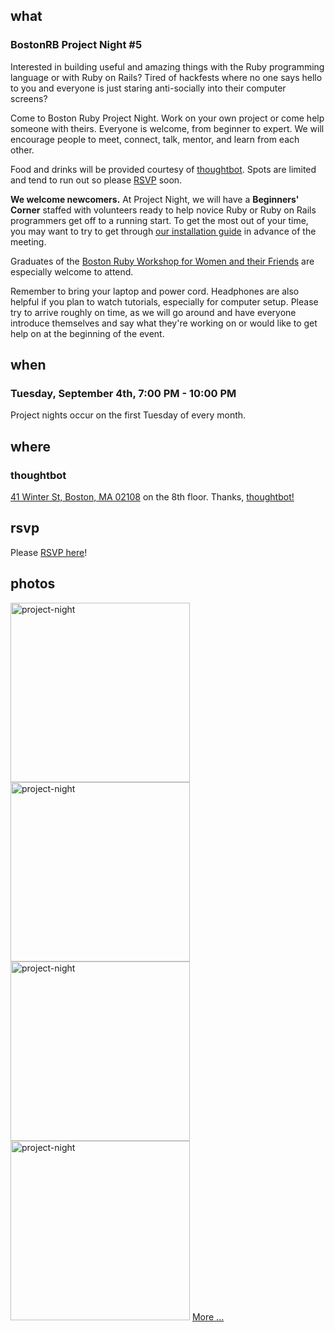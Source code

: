 ## what
### BostonRB Project Night #5

Interested in building useful and amazing things with the Ruby
programming language or with Ruby on Rails?  Tired of hackfests where no
one says hello to you and everyone is just staring anti-socially into
their computer screens? 

Come to Boston Ruby Project Night.  Work on your own project or come
help someone with theirs.  Everyone is welcome, from beginner to expert.
We will encourage people to meet, connect, talk, mentor, and learn from
each other. 

Food and drinks will be provided courtesy of
[thoughtbot](http://thoughtbot.com/).  Spots are limited and tend to run
out so please [RSVP][rsvp] soon.

[rsvp]:http://guestlistapp.com/events/118569

**We welcome newcomers.**  At Project Night, we will have a **Beginners'
Corner** staffed with volunteers ready to help novice Ruby or Ruby on
Rails programmers get off to a running start. To get the most out of
your time, you may want to try to get through [our installation guide](http://workshop.bostonrb.org/ruby_from_scratch) in advance of the meeting.  

Graduates of the [Boston Ruby Workshop for Women and their
Friends](http://workshop.bostonrb.org/) are especially welcome to
attend.


Remember to bring your laptop and power cord.  Headphones are also
helpful if you plan to watch tutorials, especially for computer setup.
Please try to arrive roughly on time, as we will go around and have
everyone introduce themselves and say what they're working on or would
like to get help on at the beginning of the event.

## when
### Tuesday, September 4th, 7:00 PM - 10:00 PM

Project nights occur on the first Tuesday of every month.

## where
### thoughtbot 

[41 Winter St, Boston, MA 02108](/venue)
on the 8th floor. Thanks, [thoughtbot!](http://thoughtbot.com/)

## rsvp

Please [RSVP here][rsvp]!

## photos

[<img src="http://farm9.staticflickr.com/8424/7748000598_c8ff58dc63.jpg" width="287" alt="project-night">][photo set]
[<img src="http://farm9.staticflickr.com/8439/7747999748_3730582268.jpg" width="287" alt="project-night">][photo set]
[<img src="http://farm8.staticflickr.com/7276/7592527810_2c2349bf7d.jpg"   width="287" alt="project-night">][photo set]
[<img src="http://farm9.staticflickr.com/8292/7592528470_fac44315ce_n.jpg" width="287" alt="project-night">][photo set]
[More ...][photo set]

[photo set]:http://www.flickr.com/photos/82871821@N04/sets/72157630989561010/

